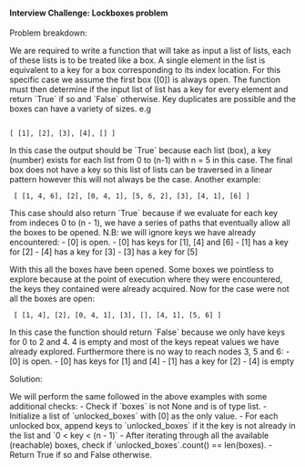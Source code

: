#### Interview Challenge: Lockboxes problem

Problem breakdown:

<p> We are required to write a function that will take as input a list of lists, each of these lists is to be treated like a box. A single element in the list is equivalent to a key for a box corresponding to its index location. For this specific case we assume the first box ([0]) is always open. The function must then determine if the input list of list has a key for every element and return `True` if so and `False` otherwise. Key duplicates are possible and the boxes can have a variety of sizes. e.g </p>

<code>
[ [1], [2], [3], [4], [] ]
</code>

<p> In this case the output should be `True` because each list (box), a key (number) exists for each list from 0 to (n-1) with n = 5 in this case. The final box does not have a key so this list of lists can be traversed in a linear pattern however this will not always be the case. Another example: </p>

<code> [ [1, 4, 6], [2], [0, 4, 1], [5, 6, 2], [3], [4, 1], [6] ] </code>

<p> This case should also return `True` because if we evaluate for each key from indeces 0 to (n - 1), we have a series of paths that eventually allow all the boxes to be opened. N.B: we will ignore keys we have already encountered:
    - [0] is open.
    - [0] has keys for [1], [4] and [6]
    - [1] has a key for [2]
    - [4] has a key for [3]
    - [3] has a key for [5] 
</p>

<p> With this all the boxes have been opened. Some boxes we pointless to explore because at the point of execution where they were encountered, the keys they contained were already acquired. Now for the case were not all the boxes are open: </p>

<code> [ [1, 4], [2], [0, 4, 1], [3], [], [4, 1], [5, 6] ] </code>

<p> In this case the function should return `False` because we only have keys for 0 to 2 and 4. 4 is empty and most of the keys repeat values we have already explored. Furthermore there is no way to reach nodes 3, 5 and 6:
    - [0] is open.
    - [0] has keys for [1] and [4]
    - [1] has a key for [2]
    - [4] is empty    
</p>

Solution:

<p> We will perform the same followed in the above examples with some additional checks:
    - Check if `boxes` is not None and is of type list.
    - Initialize a list of `unlocked_boxes` with [0] as the only value.
    - For each unlocked box, append keys to `unlocked_boxes` if it the key is not already in the list and `0 < key < (n - 1)`
    - After iterating through all the available (reachable) boxes, check if `unlocked_boxes`.count() == len(boxes).
    - Return True if so and False otherwise.
</p>
